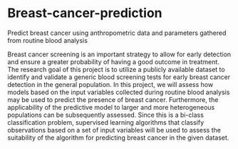 # Breast-cancer-prediction
Predict breast cancer using anthropometric data and parameters gathered from routine blood analysis

Breast cancer screening is an important strategy to allow for early detection and ensure a greater probability of having a good outcome in treatment. The research goal of this project is to utilize a publicly available dataset to identify and validate a generic blood screening tests for early breast cancer detection in the general population. In this project, we will assess how models based on the input variables collected during routine blood analysis may be used to predict the presence of breast cancer. Furthermore, the applicability of the predictive model to larger and more heterogeneous populations can be subsequently assessed. Since this is a bi-class classification problem, supervised learning algorithms that classify observations based on a set of input variables will be used to assess the suitability of the algorithm for predicting breast cancer in the given dataset.
